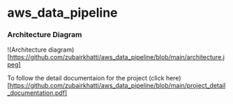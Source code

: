 # aws_data_pipeline

### Architecture Diagram

!(Architecture diagram)[https://github.com/zubairkhatti/aws_data_pipeline/blob/main/architecture.jpeg]

To follow the detail documentaion for the project 
(click here)[https://github.com/zubairkhatti/aws_data_pipeline/blob/main/project_detail_documentation.pdf]